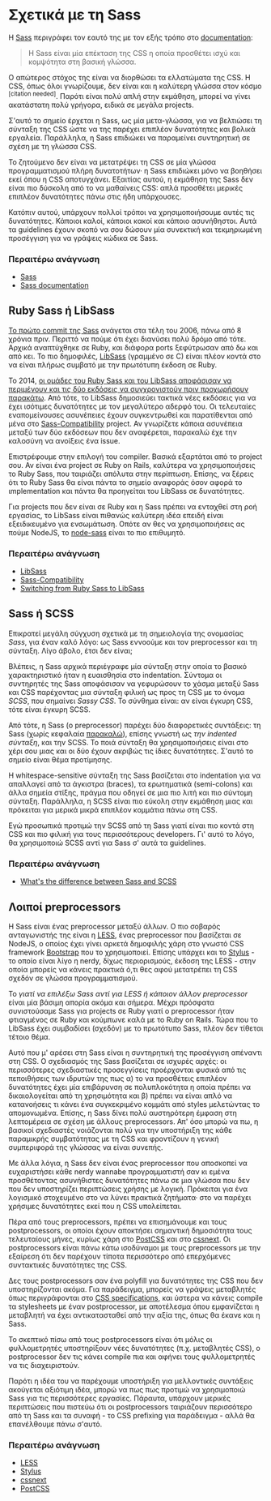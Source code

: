 
# Σχετικά με τη Sass

Η [Sass](http://sass-lang.com) περιγράφει τον εαυτό της με τον εξής τρόπο στο [documentation](http://sass-lang.com/documentation/file.SASS_REFERENCE.html):

> Η Sass είναι μία επέκταση της CSS η οποία προσθέτει ισχύ και κομψότητα στη βασική γλώσσα.

Ο απώτερος στόχος της είναι να διορθώσει τα ελλατώματα της CSS. Η CSS, όπως όλοι γνωρίζουμε, δεν είναι και η καλύτερη γλώσσα στον κόσμο <sup>[citation needed]</sup>. Παρότι είναι πολύ απλή στην εκμάθηση, μπορεί να γίνει ακατάστατη πολύ γρήγορα, ειδικά σε μεγάλα projects.

Σ'αυτό το σημείο έρχεται η Sass, ως μία μετα-γλώσσα, για να βελτιώσει τη σύνταξη της CSS ώστε να της παρέχει επιπλέον δυνατότητες και βολικά εργαλεία. Παράλληλα, η Sass επιδιώκει να παραμείνει συντηρητική σε σχέση με τη γλώσσα CSS.

Το ζητούμενο δεν είναι να μετατρέψει τη CSS σε μία γλώσσα προγραμματισμού πλήρη δυνατοτήτων· η Sass επιδιώκει μόνο να βοηθήσει εκεί όπου η CSS αποτυγχάνει. Εξαιτίας αυτού, η εκμάθηση της Sass δεν είναι πιο δύσκολη από το να μαθαίνεις CSS: απλά προσθέτει μερικές επιπλέον δυνατότητες πάνω στις ήδη υπάρχουσες.

Κατόπιν αυτού, υπάρχουν πολλοί τρόποι να χρησιμοποιήσουμε αυτές τις δυνατότητες. Κάποιοι καλοί, κάποιοι κακοί και κάποιο ασυνήθηστοι. Αυτά τα guidelines έχουν σκοπό να σου δώσουν μία συνεκτική και τεκμηριωμένη προσέγγιση για να γράψεις κώδικα σε Sass.

### Περαιτέρω ανάγνωση

* [Sass](http://sass-lang.com)
* [Sass documentation](http://sass-lang.com/documentation/file.SASS_REFERENCE.html)






## Ruby Sass ή LibSass

[Το πρώτο commit της Sass](https://github.com/hcatlin/sass/commit/fa5048ba405619273e474a50400c7243fbff54fe) ανάγεται στα τέλη του 2006, πάνω από 8 χρόνια πριν. Περιττό να πούμε ότι έχει διανύσει πολύ δρόμο από τότε. Αρχικά αναπτύχθηκε σε Ruby, και διάφορα ports ξεφύτρωσαν από δω και από κει. Το πιο δημοφιλές, [LibSass](https://github.com/sass/libsass) (γραμμένο σε C) είναι πλέον κοντά στο να είναι πλήρως συμβατό με την πρωτότυπη έκδοση σε Ruby.

Το 2014, [οι ομάδες του Ruby Sass και του LibSass αποφάσισαν να περιμένουν και τις δύο εκδόσεις να συγχρονιστούν πριν προχωρήσουν παρακάτω](https://github.com/sass/libsass/wiki/The-LibSass-Compatibility-Plan). Από τότε, το LibSass δημοσιεύει τακτικά νέες εκδόσεις για να έχει ισότιμες δυνατότητες με τον μεγαλύτερο αδερφό του. Οι τελευταίες εναπομείνουσες ασυνέπειες έχουν συγκεντρωθεί και παρατίθεvται από μένα στο [Sass-Compatibility](http://sass-compatibility.github.io) project. Αν γνωρίζετε κάποια ασυνέπεια μεταξύ των δύο εκδόσεων που δεν αναφέρεται, παρακαλώ έχε την καλοσύνη να ανοίξεις ένα issue.

Επιστρέφουμε στην επιλογή του compiler. Βασικά εξαρτάται από το project σου. Αν είναι ένα project σε Ruby on Rails, καλύτερα να χρησιμοποιήσεις το Ruby Sass, που ταιριάζει απόλυτα στην περίπτωση. Επίσης, να ξέρεις ότι το Ruby Sass θα είναι πάντα το σημείο αναφοράς όσον αφορά το ιmplementation και πάντα θα προηγείται του LibSass σε δυνατότητες.

Για projects που δεν είναι σε Ruby και η Sass πρέπει να ενταχθεί στη ροή εργασίας, το LibSass είναι πιθανώς καλύτερη ιδέα επειδή είναι εξειδικευμένο για ενσωμάτωση. Οπότε αν θες να χρησιμοποιήσεις ας πούμε NodeJS, το [node-sass](https://github.com/sass/node-sass) είναι το πιο επιθυμητό.



### Περαιτέρω ανάγνωση

* [LibSass](https://github.com/sass/libsass)
* [Sass-Compatibility](http://sass-compatibility.github.io)
* [Switching from Ruby Sass to LibSass](http://www.sitepoint.com/switching-ruby-sass-libsass/)






## Sass ή SCSS

Επικρατεί μεγάλη σύγχυση σχετικά με τη σημειολογία της ονομασίας *Sass*, για έναν καλό λόγο: ως Sass εννοούμε και τον preprocessor και τη σύνταξη. Λίγο άβολο, έτσι δεν είναι;

Βλέπεις, η Sass αρχικά περιέγραφε μία σύνταξη στην οποία το βασικό χαρακτηριστικό ήταν η ευαισθησία στο indentation. Σύντομα οι συντηρητές της Sass αποφάσισαν να γεφυρώσουν το χάσμα μεταξύ Sass και CSS παρέχοντας μια σύνταξη φιλική ως προς τη CSS με το όνομα *SCSS*, που σημαίνει *Sassy CSS*. Το σύνθημα είναι: αν είναι έγκυρη CSS, τότε είναι έγκυρη SCSS.

Από τότε, η Sass (ο preprocessor) παρέχει δύο διαφορετικές συντάξεις: τη Sass (χωρίς κεφαλαία [παρακαλώ](http://sassnotsass.com)), επίσης γνωστή ως *την indented σύνταξη*, και την SCSS. Το ποιά σύνταξη θα χρησιμοποιήσεις είναι στο χέρι σου μιας και οι δύο έχουν ακριβώς τις ίδιες δυνατότητες. Σ'αυτό το σημείο είναι θέμα προτίμησης.

Η whitespace-sensitive σύνταξη της Sass βασίζεται στο indentation για να απαλλαγεί από τα άγκιστρα (braces), τα ερωτηματικά (semi-colons) και άλλα σημεία στίξης, πράγμα που οδηγεί σε μια πιο λιτή και πιο σύντομη σύνταξη. Παράλληλα, η SCSS είναι πιο εύκολη στην εκμάθηση μιας και πρόκειται για μερικά μικρά επιπλέον κομμάτια πάνω στη CSS.

Εγώ προσωπικά προτιμώ την SCSS από τη Sass γιατί είναι πιο κοντά στη CSS και πιο φιλική για τους περισσότερους developers. Γι' αυτό το λόγο, θα χρησιμοποιώ SCSS αντί για Sass σ' αυτά τα guidelines.



### Περαιτέρω ανάγνωση

* [What's the difference between Sass and SCSS](http://www.sitepoint.com/whats-difference-sass-scss/)






## Λοιποί preprocessors

Η Sass είναι ένας preprocessor μεταξύ άλλων. Ο πιο σοβαρός ανταγωνιστής της είναι η [LESS](http://lesscss.org/), ένας preprocessor που βασίζεται σε NodeJS, ο οποίος έχει γίνει αρκετά δημοφιλής χάρη στο γνωστό CSS framework [Bootstrap](http://getbootstrap.com/) που το χρησιμοποιεί. Επίσης υπάρχει και το [Stylus](http://learnboost.github.io/stylus/) - το οποίο είναι λίγο η nerdy, δίχως περιορισμούς, έκδοση της LESS - στην οποία μπορείς να κάνεις πρακτικά ό,τι θες αφού μετατρέπει τη CSS σχεδόν σε γλώσσα προγραμματισμού.

Το *γιατί να επιλέξω Sass αντί για LESS ή κάποιον άλλον preprocessor* είναι μία βάσιμη απορία ακόμα και σήμερα. Μέχρι πρόσφατα συνιστούσαμε Sass για projects σε Ruby γιατί ο preprocessor ήταν φτιαγμένος σε Ruby και κούμπωνε καλά με το Ruby on Rails. Τώρα που το LibSass έχει συμβαδίσει (σχεδόν) με το πρωτότυπο Sass, πλέον δεν τίθεται τέτοιο θέμα.

Αυτό που μ' αρέσει στη Sass είναι η συντηρητική της προσέγγιση απέναντι στη CSS. Ο σχεδιασμός της Sass βασίζεται σε ισχυρές αρχές: οι περισσότερες σχεδιαστικές προσεγγίσεις προέρχονται φυσικά από τις πεποιθήσεις των ιδρυτών της πως α) το να προσθέτεις επιπλέον δυνατότητες έχει μία επιβάρυνση σε πολυπλοκότητα η οποία πρέπει να δικαιολογείται από τη χρησιμότητα και β) πρέπει να είναι απλό να κατανοήσεις τι κάνει ένα συγκεκριμένο κομμάτι από styles μελετώντας το απομονωμένα. Επίσης, η Sass δίνει πολύ αυστηρότερη έμφαση στη λεπτομέρεια σε σχέση με άλλους preprocessors. Απ' όσο μπορώ να πω, η βασικοί σχεδιαστές νοιάζονται πολύ για την υποστήριξη της κάθε παραμικρής συμβατότητας με τη CSS και φροντίζουν η γενική συμπεριφορά της γλώσσας να είναι συνεπής.

Με άλλα λόγια, η Sass δεν είναι ένας preprocessor που αποσκοπεί να ευχαριστήσει κάθε nerdy wannabe προγραμματιστή σαν κι εμένα προσθέτοντας ασυνήθιστες δυνατότητες πάνω σε μια γλώσσα που δεν που δεν υποστηρίζει περιπτώσεις χρήσης με λογική. Πρόκειται για ένα λογισμικό στοχευμένο στο να λύνει πρακτικά ζητήματα· στο να παρέχει χρήσιμες δυνατότητες εκεί που η CSS υπολείπεται.

Πέρα από τους preprocessors, πρέπει να επισημάνουμε και τους postprocessors, οι οποίοι έχουν αποκτήσει σημαντική δημοσιότητα τους τελευταίους μήνες, κυρίως χάρη στο [PostCSS](https://github.com/postcss/postcss) και στο [cssnext](https://cssnext.github.io/). Οι postprocessors είναι πάνω κάτω ισοδύναμοι με τους preprocessors με την εξαίρεση ότι δεν παρέχουν τίποτα περισσότερο από επερχόμενες συντακτικές δυνατότητες της CSS.

Δες τους postprocessors σαν ένα polyfill για δυνατότητες της CSS που δεν υποστηρίζονται ακόμα. Για παράδειγμα, μπορείς να γράψεις μεταβλητές όπως περιγράφονται στο [CSS specifications](http://dev.w3.org/csswg/css-variables/), και ύστερα να κάνεις compile τα stylesheets με έναν postprocessor, με αποτέλεσμα όπου εμφανίζεται η μεταβλητή να έχει αντικατασταθεί από την αξία της, όπως θα έκανε και η Sass.

Το σκεπτικό πίσω από τους postprocessors είναι ότι μόλις οι φυλλομετρητές υποστηρίξουν νέες δυνατότητες (π.χ. μεταβλητές CSS), ο postprocessor δεν τις κάνει compile πια και αφήνει τους φυλλομετρητές να τις διαχειριστούν.

Παρότι η ιδέα του να παρέχουμε υποστήριξη για μελλοντικές συντάξεις ακούγεται αξιότιμη ιδέα, μπορώ να πως πως προτιμώ να χρησιμοποιώ Sass για τις περισσότερες εργασίες. Πάραυτα, υπάρχουν μερικές περιπτώσεις που πιστεύω ότι οι postprocessors ταιριάζουν περισσότερο από τη Sass και τα συναφή - το CSS prefixing για παράδειγμα - αλλά θα επανέλθουμε πάνω σ'αυτό.



### Περαιτέρω ανάγνωση

* [LESS](http://lesscss.org/)
* [Stylus](http://learnboost.github.io/stylus/)
* [cssnext](https://cssnext.github.io/)
* [PostCSS](https://github.com/postcss/postcss)
